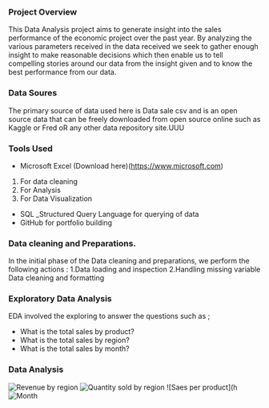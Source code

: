 ### Project Overview
This Data Analysis project aims to generate insight into the sales performance of the economic project over the past year. By analyzing the various parameters received in the data received we seek to gather enough insight to make reasonable decisions which then enable us to tell compelling stories around our data from the insight given and to know the best performance from our data.

### Data Soures
The primary source of data used here is Data sale csv and is an open source data that can be freely downloaded from open source online such as Kaggle or Fred oR any other data repository site.UUU

### Tools Used

- Microsoft Excel (Download here)(https://www.microsoft.com)
1. For data cleaning
2. For Analysis
3. For Data Visualization
- SQL _Structured Query Language for querying of data
- GitHub for portfolio building

### Data cleaning and Preparations. 
In the initial phase of the Data cleaning and preparations, we perform the following actions :
1.Data loading and inspection
2.Handling missing variable
Data cleaning and formatting

### Exploratory Data Analysis
EDA involved the exploring to answer the questions such as ;
- What is the total sales by product?
- What is the total sales by region?
- What is the total sales by month?

### Data Analysis
![Revenue by region](https://github.com/user-attachments/assets/c955156f-cf72-4de5-8263-479f5ae150c4)
![Quantity sold by  region](https://github.com/user-attachments/assets/960ced9b-934b-4497-9449-9dae4b2aedf0)
![Saes per product](h![Month](https://github.com/user-attachments/assets/5c97dccb-0790-4c95-ae05-0e94a6fe9fa7)

